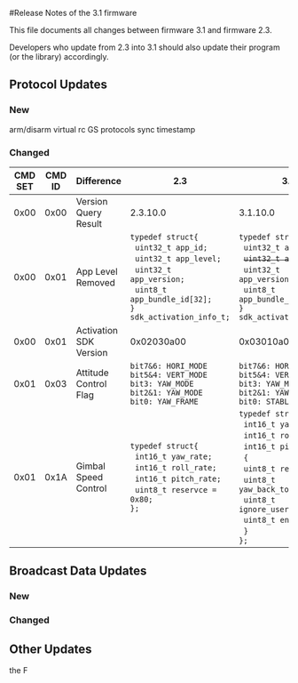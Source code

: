 #Release Notes of the 3.1 firmware

This file documents all changes between firmware 3.1 and firmware 2.3.

Developers who update from 2.3 into 3.1 should also update their program (or the library) accordingly.


## Protocol Updates

### New
arm/disarm
virtual rc
GS protocols
sync timestamp

### Changed


|CMD SET|CMD ID|Difference|2.3|3.1|
|-------|------|---|---|---|
|0x00|0x00|Version Query Result|2.3.10.0|3.1.10.0
|0x00|0x01|App Level Removed|`typedef struct{ `<br>&nbsp;&nbsp;`uint32_t app_id;`<br>&nbsp;&nbsp;`uint32_t app_level;`<br>&nbsp;&nbsp;`uint32_t app_version;`<br>&nbsp;&nbsp;`uint8_t app_bundle_id[32];`<br>`} sdk_activation_info_t;`|`typedef struct{ `<br>&nbsp;&nbsp;`uint32_t app_id;`<br>&nbsp;&nbsp;~~`uint32_t app_level;`~~<br>&nbsp;&nbsp;`uint32_t app_version;`<br>&nbsp;&nbsp;`uint8_t app_bundle_id[32];`<br>`} sdk_activation_info_t;`|
|0x00|0x01|Activation SDK Version|0x02030a00|0x03010a00|
|0x01|0x03|Attitude Control Flag|`bit7&6: HORI_MODE`<br>`bit5&4: VERT_MODE`<br>`bit3: YAW_MODE`<br>`bit2&1: YAW_MODE`<br>`bit0: YAW_FRAME`|`bit7&6: HORI_MODE`<br>`bit5&4: VERT_MODE`<br>`bit3: YAW_MODE`<br>`bit2&1: YAW_MODE`<br>`bit0: STABLE_FLAG`|
|0x01|0x1A|Gimbal Speed Control|`typedef struct{`<br>&nbsp;&nbsp;`int16_t yaw_rate;`<br>&nbsp;&nbsp;`int16_t roll_rate;`<br>&nbsp;&nbsp;`int16_t pitch_rate;`<br>&nbsp;&nbsp;`uint8_t reservce = 0x80;`<br>`};`|`typedef struct{`<br>&nbsp;&nbsp;`int16_t yaw_rate;`<br>&nbsp;&nbsp;`int16_t roll_rate;`<br>&nbsp;&nbsp;`int16_t pitch_rate;`<br>&nbsp;&nbsp;`{`<br>&nbsp;&nbsp;`uint8_t reservce:5;`<br>&nbsp;&nbsp;`uint8_t yaw_back_to_center:1;`<br>&nbsp;&nbsp;`uint8_t ignore_user_stick: 1;`<br>&nbsp;&nbsp;`uint8_t enable: 1;`<br>&nbsp;&nbsp;`}`<br>`};`


## Broadcast Data Updates

### New

### Changed

## Other Updates

the F
